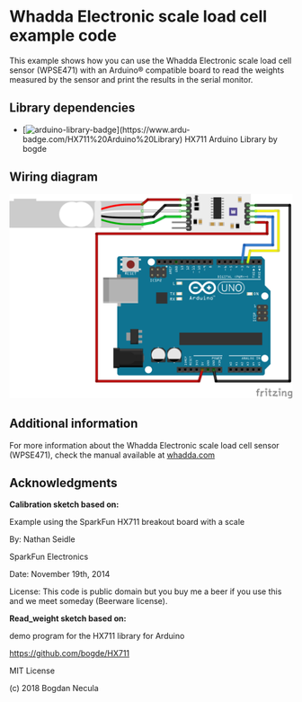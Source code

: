# Whadda Electronic scale load cell example code

This example shows how you can use the Whadda Electronic scale load cell sensor (WPSE471) with an Arduino® compatible board to read the weights measured by the sensor and print the results in the serial monitor.

## Library dependencies
* [![arduino-library-badge](https://www.ardu-badge.com/badge/HX711%20Arduino%20Library.svg?)](https://www.ardu-badge.com/HX711%20Arduino%20Library) HX711 Arduino Library by bogde

## Wiring diagram
![](./wiring_diagram_bb.png)

## Additional information
  For more information about the Whadda Electronic scale load cell sensor (WPSE471), check the manual available at [whadda.com](https://whadda.com)

## Acknowledgments
**Calibration sketch based on:** 

Example using the SparkFun HX711 breakout board with a scale

By: Nathan Seidle

SparkFun Electronics

Date: November 19th, 2014

License: This code is public domain but you buy me a beer if you use this and we meet someday (Beerware license).


**Read_weight sketch based on:**

demo program for the HX711 library for Arduino

  https://github.com/bogde/HX711

  MIT License

  (c) 2018 Bogdan Necula